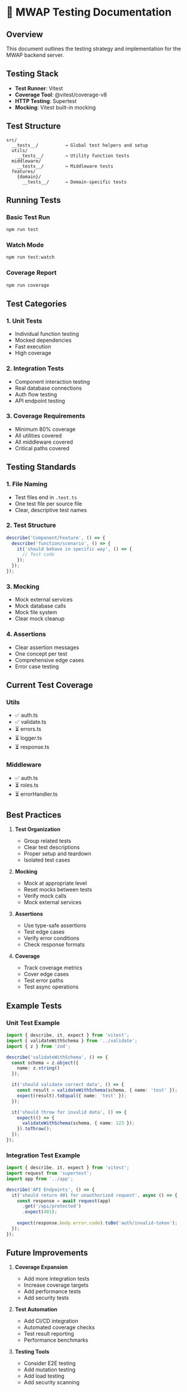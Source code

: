 # 🧪 MWAP Testing Documentation

## Overview
This document outlines the testing strategy and implementation for the MWAP backend server.

## Testing Stack
- **Test Runner**: Vitest
- **Coverage Tool**: @vitest/coverage-v8
- **HTTP Testing**: Supertest
- **Mocking**: Vitest built-in mocking

## Test Structure
```
src/
  __tests__/          → Global test helpers and setup
  utils/
    __tests__/        → Utility function tests
  middleware/
    __tests__/        → Middleware tests
  features/
    {domain}/
      __tests__/      → Domain-specific tests
```

## Running Tests

### Basic Test Run
```bash
npm run test
```

### Watch Mode
```bash
npm run test:watch
```

### Coverage Report
```bash
npm run coverage
```

## Test Categories

### 1. Unit Tests
- Individual function testing
- Mocked dependencies
- Fast execution
- High coverage

### 2. Integration Tests
- Component interaction testing
- Real database connections
- Auth flow testing
- API endpoint testing

### 3. Coverage Requirements
- Minimum 80% coverage
- All utilities covered
- All middleware covered
- Critical paths covered

## Testing Standards

### 1. File Naming
- Test files end in `.test.ts`
- One test file per source file
- Clear, descriptive test names

### 2. Test Structure
```typescript
describe('Component/Feature', () => {
  describe('function/scenario', () => {
    it('should behave in specific way', () => {
      // Test code
    });
  });
});
```

### 3. Mocking
- Mock external services
- Mock database calls
- Mock file system
- Clear mock cleanup

### 4. Assertions
- Clear assertion messages
- One concept per test
- Comprehensive edge cases
- Error case testing

## Current Test Coverage

### Utils
- ✅ auth.ts
- ✅ validate.ts
- ⏳ errors.ts
- ⏳ logger.ts
- ⏳ response.ts

### Middleware
- ✅ auth.ts
- ⏳ roles.ts
- ⏳ errorHandler.ts

## Best Practices

1. **Test Organization**
   - Group related tests
   - Clear test descriptions
   - Proper setup and teardown
   - Isolated test cases

2. **Mocking**
   - Mock at appropriate level
   - Reset mocks between tests
   - Verify mock calls
   - Mock external services

3. **Assertions**
   - Use type-safe assertions
   - Test edge cases
   - Verify error conditions
   - Check response formats

4. **Coverage**
   - Track coverage metrics
   - Cover edge cases
   - Test error paths
   - Test async operations

## Example Tests

### Unit Test Example
```typescript
import { describe, it, expect } from 'vitest';
import { validateWithSchema } from '../validate';
import { z } from 'zod';

describe('validateWithSchema', () => {
  const schema = z.object({
    name: z.string()
  });

  it('should validate correct data', () => {
    const result = validateWithSchema(schema, { name: 'test' });
    expect(result).toEqual({ name: 'test' });
  });

  it('should throw for invalid data', () => {
    expect(() => {
      validateWithSchema(schema, { name: 123 });
    }).toThrow();
  });
});
```

### Integration Test Example
```typescript
import { describe, it, expect } from 'vitest';
import request from 'supertest';
import app from '../app';

describe('API Endpoints', () => {
  it('should return 401 for unauthorized request', async () => {
    const response = await request(app)
      .get('/api/protected')
      .expect(401);
    
    expect(response.body.error.code).toBe('auth/invalid-token');
  });
});
```

## Future Improvements

1. **Coverage Expansion**
   - Add more integration tests
   - Increase coverage targets
   - Add performance tests
   - Add security tests

2. **Test Automation**
   - Add CI/CD integration
   - Automated coverage checks
   - Test result reporting
   - Performance benchmarks

3. **Testing Tools**
   - Consider E2E testing
   - Add mutation testing
   - Add load testing
   - Add security scanning